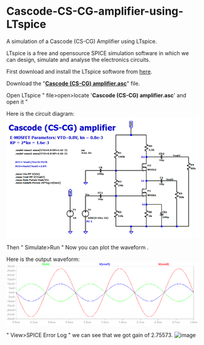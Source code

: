 # Cascode-CS-CG-amplifier-using-LTspice
A simulation of a Cascode (CS-CG) Amplifier using LTspice.

LTspice is a free and opensource SPICE simulation software in which we can design, simulate and analyse the electronics circuits.

First download and install the LTspice softwore from [here](https://www.analog.com/en/design-center/design-tools-and-calculators/ltspice-simulator.html).

Download the "[**Cascode (CS-CG) amplifier.asc**](https://github.com/krishnamoorthy774/Cascode-CS-CG-amplifier-using-LTspice/blob/main/Cascode%20(CS-CG)%20amplifier/Cascode%20(CS-CG)%20amplifier.asc)" file.

Open LTspice " file>open>locate '**Cascode (CS-CG) amplifier.asc**' and open it "


Here is the circuit diagram:
![circuit](https://github.com/krishnamoorthy774/Cascode-CS-CG-amplifier-using-LTspice/blob/main/Cascode%20(CS-CG)%20amplifier/circuit.png)


Then " Simulate>Run "
Now you can plot the waveform .

Here is the output waveform:
![circuit](https://github.com/krishnamoorthy774/Cascode-CS-CG-amplifier-using-LTspice/blob/main/Cascode%20(CS-CG)%20amplifier/waveform.png)


" View>SPICE Error Log "
we can see that we got gain of 2.75573.
![image](https://github.com/krishnamoorthy774/Cascode-CS-CG-amplifier-using-LTspice/assets/133330566/92f92243-803f-4b0b-a86e-7717f3f3008f)
